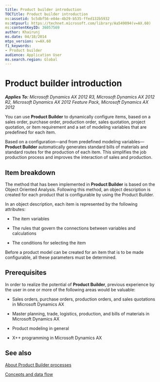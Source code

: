 ```yaml
---
title: Product builder introduction
TOCTitle: Product builder introduction
ms:assetid: 5c5dbf56-e04e-4b29-b535-ffed132b5932
ms:mtpsurl: https://technet.microsoft.com/library/Aa549094(v=AX.60)
ms:contentKeyID: 36057569
author: Khairunj
ms.date: 04/18/2014
mtps_version: v=AX.60
f1_keywords:
- Product builder
audience: Application User
ms.search.region: Global
---
```


# Product builder introduction 


_**Applies To:** Microsoft Dynamics AX 2012 R3, Microsoft Dynamics AX 2012 R2, Microsoft Dynamics AX 2012 Feature Pack, Microsoft Dynamics AX 2012_

You can use **Product Builder** to dynamically configure items, based on a sales order, purchase order, production order, sales quotation, project quotation, or item requirement and a set of modeling variables that are predefined for each item.

Based on a configuration—and from predefined modeling variables—**Product Builder** automatically generates standard bills of materials and standard routes for the production of each item. This simplifies the job production process and improves the interaction of sales and production.

## Item breakdown

The method that has been implemented in **Product Builder** is based on the Object Oriented Analysis. Following this method, an object description is created for each product that is configurable by using the Product Builder.

In an object description, each item is represented by the following attributes:

  - The item variables

  - The rules that govern the connections between variables and calculations

  - The conditions for selecting the item

Before a product model can be created for an item that is to be made configurable, all these parameters must be determined.

## Prerequisites

In order to realize the potential of **Product Builder**, previous experience by the user in one or more of the following areas would be valuable:

  - Sales orders, purchase orders, production orders, and sales quotations in Microsoft Dynamics AX

  - Master planning, trade, logistics, production, and bills of materials in Microsoft Dynamics AX

  - Product modeling in general

  - X++ programming in Microsoft Dynamics AX

## See also

[About Product Builder processes](about-product-builder-processes.md)

[Concepts and data flow](concepts-and-data-flow.md)

  


